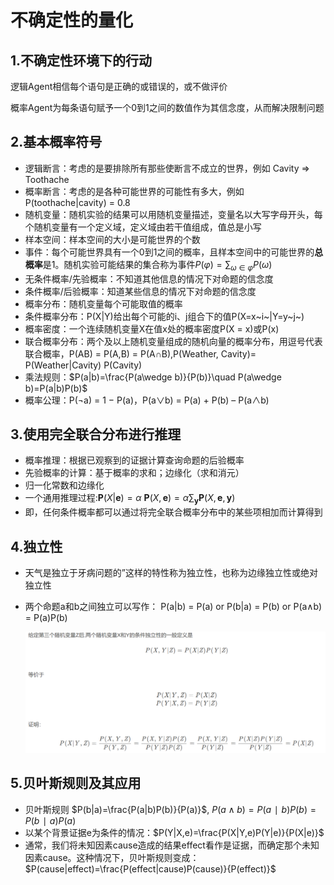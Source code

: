 # 不确定性的量化

## 1.不确定性环境下的行动

逻辑Agent相信每个语句是正确的或错误的，或不做评价

概率Agent为每条语句赋予一个0到1之间的数值作为其信念度，从而解决限制问题



## 2.基本概率符号

* 逻辑断言：考虑的是要排除所有那些使断言不成立的世界，例如 Cavity ⇒ Toothache
* 概率断言：考虑的是各种可能世界的可能性有多大，例如 P(toothache|cavity) = 0.8
* 随机变量：随机实验的结果可以用随机变量描述，变量名以大写字母开头，每个随机变量有一个定义域，定义域由若干值组成，值总是小写
* 样本空间：样本空间的大小是可能世界的个数
* 事件：每个可能世界具有一个0到1之间的概率，且样本空间中的可能世界的**总概率**是1。随机实验可能结果的集合称为事件$P(\varphi)=\sum_{\omega\in\varphi}P(\omega)$
* 无条件概率/先验概率：不知道其他信息的情况下对命题的信念度
* 条件概率/后验概率：知道某些信息的情况下对命题的信念度
* 概率分布：随机变量每个可能取值的概率
* 条件概率分布：P(X|Y)给出每个可能的i、j组合下的值P(X=x~i~|Y=y~j~)
* 概率密度：一个连续随机变量X在值x处的概率密度P(X = x)或P(x) 
* 联合概率分布：两个及以上随机变量组成的随机向量的概率分布，用逗号代表联合概率，P(AB) = P(A,B) = P(A∩B),P(Weather, Cavity)= P(Weather|Cavity) P(Cavity)
* 乘法规则：$P(a|b)=\frac{P(a\wedge b)}{P(b)}\quad P(a\wedge b)=P(a|b)P(b)$
* 概率公理：P(¬a) = 1 − P(a)，P(a∨b) = P(a) + P(b) – P(a∧b)



## 3.使用完全联合分布进行推理

* 概率推理：根据已观察到的证据计算查询命题的后验概率
* 先验概率的计算：基于概率的求和；边缘化（求和消元）
* 归一化常数和边缘化
* 一个通用推理过程:$\mathbf{P}(X|\mathbf{e})=\alpha\:\mathbf{P}(X,\mathbf{e})=\alpha\sum_\mathbf{y}\mathbf{P}(X,\mathbf{e},\mathbf{y})$
* 即，任何条件概率都可以通过将完全联合概率分布中的某些项相加而计算得到



## 4.独立性

* 天气是独立于牙病问题的”这样的特性称为独立性，也称为边缘独立性或绝对独立性
* 两个命题a和b之间独立可以写作：
  P(a|b) = P(a)  or  P(b|a) = P(b)  or  P(a∧b) = P(a)P(b)    
  
  ![image-20250114200843011](./assets/10.不确定性的量化/image-20250114200843011.png)



## 5.贝叶斯规则及其应用

* 贝叶斯规则 $P(b|a)=\frac{P(a|b)P(b)}{P(a)}$, $P(a∧b)=P(a∣b)P(b)=P(b∣a)P(a)$
* 以某个背景证据e为条件的情况：$P(Y|X,e)=\frac{P(X|Y,e)P(Y|e)}{P(X|e)}$
* 通常，我们将未知因素cause造成的结果effect看作是证据，而确定那个未知因素cause。这种情况下，贝叶斯规则变成：$P(cause|effect)=\frac{P(effect|cause)P(cause)}{P(effect)}$

